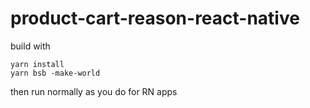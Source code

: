 # product-cart-reason-react-native

build with
```
yarn install
yarn bsb -make-world
```

then run normally as you do for RN apps
